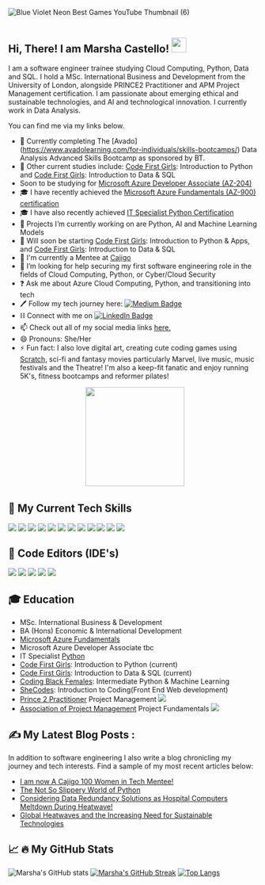 
![Blue Violet Neon Best Games YouTube Thumbnail (6)](https://user-images.githubusercontent.com/82414822/180906551-e6e3b60f-258d-431f-b185-7890e7250862.png)

<div id="badges"><img src="https://komarev.com/ghpvc/?username=MarshaC713&style=flat-square&color=099FB5" alt=""/></div>

## Hi, There! I am Marsha Castello! <img src="https://raw.githubusercontent.com/MartinHeinz/MartinHeinz/master/wave.gif" width="30px">

I am a software engineer trainee studying Cloud Computing, Python, Data and SQL.  I hold a MSc. International Business and Development from the University of London, alongside PRINCE2 Practitioner and APM Project Management certification. I am passionate about emerging ethical and sustainable technologies, and AI and technological innovation. I currently work in Data Analysis.

You can find me via my links below.

- 🌱 Currently completing The [Avado] (https://www.avadolearning.com/for-individuals/skills-bootcamps/) Data Analysis Advanced Skills Bootcamp as sponsored by BT.  
- 🌱 Other current studies include: [Code First Girls](https://codefirstgirls.com/courses/classes/coding-kickstarter/): Introduction to Python 
     and [Code First Girls](https://codefirstgirls.com/courses/classes/coding-kickstarter/): Introduction to Data & SQL
- Soon to be studying for [Microsoft Azure Developer Associate (AZ-204)](https://learn.microsoft.com/en-us/certifications/exams/az-204)
- 🎓 I have recently achieved the [Microsoft Azure Fundamentals (AZ-900) certification](https://drive.google.com/file/d/1Pfe44JOiD0oqdbE7ACBG8ZLLRnMUq8aT/view)
- 🎓 I have also recently achieved [IT Specialist Python Certification](https://drive.google.com/file/d/1ZHFP8kuacwGEOyZsZruLhFimDMPCbxuL/view)
-  🔭 Projects I’m currently working on are Python, AI and Machine Learning Models
-  🌱 Will soon be starting [Code First Girls](https://codefirstgirls.com/courses/classes/coding-kickstarter/): Introduction to Python & Apps, and [Code First Girls](https://www.linkedin.com/company/code-first-girls/videos/native/urn:li:ugcPost:6971032415372779520/): Introduction to Data & SQL
- 🌺 I'm currently a Mentee at [Cajigo](http://www.structur3dpeople.co.uk/cajigo/)
- 🤔 I’m looking for help securing my first software engineering role in the fields of Cloud Computing, Python, or Cyber/Cloud Security
- ❓  Ask me about Azure Cloud Computing, Python, and transitioning into tech
- 🖊 Follow my tech journey here:   <a href="https://www.medium.com/@Marsha.C">
    <img src="https://img.shields.io/badge/Medium-black?style=for-the-badge&logo=Medium&logoColor=white" alt="Medium Badge"/> </a>
- ⛓ Connect with me on    <a href="https://www.linkedin.com/in/marshacastellomastersgraduate">
    <img src="https://img.shields.io/badge/LinkedIn-blue?style=for-the-badge&logo=linkedin&logoColor=white" alt="LinkedIn Badge"/>
  </a>
- 📫 Check out all of my social media links [here.](https://linktr.ee/marshacastello)
- 😄 Pronouns: She/Her
- ⚡ Fun fact: I also love digital art, creating cute coding games using [Scratch,](https://scratch.mit.edu/projects/647244529) sci-fi and fantasy movies particularly Marvel, live music, music festivals and the Theatre! I'm also a keep-fit fanatic and enjoy running 5K's, fitness bootcamps and reformer pilates! 




<div align="center">
  <img src="https://media.giphy.com/media/gPBWuSCMJO5KepMzTw/giphy.gif" width="200"/>
</div>

## 🔧 My Current Tech Skills

![](https://img.shields.io/badge/Code-Python-informational?style=flat&logo=python&logoColor=white&color=B987F1)
![](https://img.shields.io/badge/Tools-SQL-informational?style=flat&logo=SQL&logoColor=white&color=B987F1)
![](https://img.shields.io/badge/Code-JavaScript-informational?style=flat&logo=javascript&logoColor=white&color=B987F1)
![](https://img.shields.io/badge/Code-HTML5-informational?style=flat&logo=python&logoColor=white&color=B987F1)
![](https://img.shields.io/badge/Code-CSS-informational?style=flat&logo=python&logoColor=white&color=B987F1)
![](https://img.shields.io/badge/Shell-Bash-informational?style=flat&logo=gnu-bash&logoColor=white&color=B987F1)
![](https://img.shields.io/badge/Cloud-Azure-informational?style=flat&logo=microsoft-azure&logoColor=white&color=B987F1)
![](https://img.shields.io/badge/Tools-Docker-informational?style=flat&logo=docker&logoColor=white&color=B987F1)
![](https://img.shields.io/badge/Tools-Kubernetes-informational?style=flat&logo=kubernetes&logoColor=white&color=B987F1)
![](https://img.shields.io/badge/Tools-Git-informational?style=flat&logo=Git&logoColor=white&color=B987F1)
![](https://img.shields.io/badge/Tools-GitHub-informational?style=flat&logo=GitHub&logoColor=white&color=B987F1)
![](https://img.shields.io/badge/Tools-PowerQuery-informational?style=flat&logo=PowerQuery&logoColor=white&color=B987F1)





## 👾 Code Editors (IDE's)
![](https://img.shields.io/badge/Tools-VisualStudio-informational?style=flat&logo=VisualStudio&logoColor=white&color=B987F1)
![](https://img.shields.io/badge/Tools-PyCharm-informational?style=flat&logo=PyCharm&logoColor=white&color=B987F1)
![](https://img.shields.io/badge/Tools-Atom-informational?style=flat&logo=Atom&logoColor=white&color=B987F1)
![](https://img.shields.io/badge/Tools-Idle-informational?style=flat&logo=Idle&logoColor=white&color=B987F1)
![](https://img.shields.io/badge/Tools-GoogleColab-informational?style=flat&logo=GoogleColab&logoColor=white&color=B987F1)

## 🎓  Education
- MSc. International Business & Development
- BA (Hons) Economic & International Development
- [Microsoft Azure Fundamentals](https://drive.google.com/file/d/1Pfe44JOiD0oqdbE7ACBG8ZLLRnMUq8aT/view)
- Microsoft Azure Developer Associate tbc
- IT Specialist [Python](https://drive.google.com/file/d/1ZHFP8kuacwGEOyZsZruLhFimDMPCbxuL/view)
- [Code First Girls](https://codefirstgirls.com/courses/classes/coding-kickstarter/): Introduction to Python (current)
- [Code First Girls](https://codefirstgirls.com/courses/classes/coding-kickstarter/): Introduction to Data & SQL (current)
- [Coding Black Females](https://codingblackfemales.com/academy?c=pythonml): Intermediate Python & Machine Learning 
- [SheCodes](https://www.shecodes.io/certificates/65028dc7adae22b654461864a9d0803d): Introduction to Coding(Front End Web development)
- [Prince 2 Practitioner](https://www.axelos.com/successful-candidates-register) Project Management  ![](https://img.shields.io/badge/Tools-PRINCE2-informational?style=flat&logo=PRINCE2&logoColor=white&color=B987F1)
- [Association of Project Management](https://drive.google.com/file/d/1HGtKBov9cRsdo99wm1t1xiKtETveyUKh/view) Project Fundamentals  ![](https://img.shields.io/badge/Tools-APM-informational?style=flat&logo=APM-PFQ&logoColor=white&color=B987F1)


## :writing_hand: My Latest Blog Posts :
In addition to software engineering I also write a blog chronicling my journey and tech interests. Find a sample of my most recent articles below:

<!-- BLOG-POST-LIST:START -->
- [I am now A Cajigo 100 Women in Tech Mentee!](https://medium.com/@Marsha.C/i-am-now-a-cajigo-100-women-in-tech-mentee-b236bd232b9e?source=rss-c8b1973cb4de------2)
- [The Not So Slippery World of Python](https://medium.com/@Marsha.C/the-not-so-slippery-world-of-python-f7d61eb76000?source=rss-c8b1973cb4de------2)
- [Considering Data Redundancy Solutions as Hospital Computers Meltdown During Heatwave!](https://medium.com/@Marsha.C/considering-server-redundancy-solutions-as-hospital-computers-meltdown-at-guys-and-st-thomas-1c6ebd463973?source=rss-c8b1973cb4de------2)
- [Global Heatwaves and the Increasing Need for Sustainable Technologies](https://medium.com/@Marsha.C/if-you-saw-a-heatwave-would-you-wave-back-7d5dd9847462?source=rss-c8b1973cb4de------2)
<!-- BLOG-POST-LIST:END -->


## 📈 :fire: My GitHub Stats
![Marsha's GitHub stats](https://github-readme-stats.vercel.app/api?username=MarshaC713&theme=jolly&show_icons=true)
[![Marsha's GitHub Streak](http://github-readme-streak-stats.herokuapp.com?user=MarshaC713&theme=jolly&background=291C3E)](https://git.io/streak-stats)
[![Top Langs](https://github-readme-stats.vercel.app/api/top-langs/?username=MarshaC713&layout=compact&theme=jolly)](https://github.com/anuraghazra/github-readme-stats)



<!--

[![willianrod's wakatime stats](https://github-readme-stats.vercel.app/api/wakatime?username=willianrod)](https://github.com/MarshaC713/github-readme-stats)

**MarshaC713/MarshaC713** is a ✨ _special_ ✨ repository because its `README.md` (this file) appears on your GitHub profile.

<a href="https://github.com/MarshaC713/azume-resume">
  <img align="center" src="https://github-readme-stats.vercel.app/api/pin/?username=MarshaC713&repo=azure-resume&theme=jolly" />
</a>



[![Top Langs](https://github-readme-stats.vercel.app/api/top-langs/?username=MarshaC713&layout=compact&theme=jolly)](https://github.com/anuraghazra/github-readme-stats)

<img align="left" src="https://github-readme-stats.vercel.app/api/top-langs/?username=MarshaC713&theme=jolly"/>
-->

